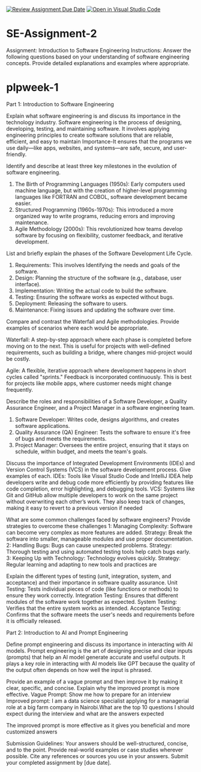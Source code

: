 [![Review Assignment Due Date](https://classroom.github.com/assets/deadline-readme-button-24ddc0f5d75046c5622901739e7c5dd533143b0c8e959d652212380cedb1ea36.svg)](https://classroom.github.com/a/-ucQIGTc)
[![Open in Visual Studio Code](https://classroom.github.com/assets/open-in-vscode-718a45dd9cf7e7f842a935f5ebbe5719a5e09af4491e668f4dbf3b35d5cca122.svg)](https://classroom.github.com/online_ide?assignment_repo_id=15260594&assignment_repo_type=AssignmentRepo)
# SE-Assignment-2
Assignment: Introduction to Software Engineering
Instructions:
Answer the following questions based on your understanding of software engineering concepts. Provide detailed explanations and examples where appropriate.
# plpweek-1
Part 1: Introduction to Software Engineering


Explain what software engineering is and discuss its importance in the technology industry.
Software engineering is the process of designing, developing, testing, and maintaining software. It involves applying engineering principles to create software solutions that are reliable, efficient, and easy to maintain
Importance-It ensures that the programs we use daily—like apps, websites, and systems—are safe, secure, and user-friendly.

Identify and describe at least three key milestones in the evolution of software engineering.
1. The Birth of Programming Languages (1950s): Early computers used machine language, but with the creation of higher-level programming languages like FORTRAN and COBOL, software development became easier.
2. Structured Programming (1960s-1970s): This introduced a more organized way to write programs, reducing errors and improving maintenance.
3. Agile Methodology (2000s): This revolutionized how teams develop software by focusing on flexibility, customer feedback, and iterative development.


List and briefly explain the phases of the Software Development Life Cycle.
1. Requirements: This involves Identifying the needs and goals of the software.
2. Design: Planning the structure of the software (e.g., database, user interface).
3. Implementation: Writing the actual code to build the software.
4. Testing: Ensuring the software works as expected without bugs.
5. Deployment: Releasing the software to users.
6. Maintenance: Fixing issues and updating the software over time.


Compare and contrast the Waterfall and Agile methodologies. Provide examples of scenarios where each would be appropriate.

Waterfall: A step-by-step approach where each phase is completed before moving on to the next. This is useful for projects with well-defined requirements, such as building a bridge, where changes mid-project would be costly.

Agile: A flexible, iterative approach where development happens in short cycles called "sprints." Feedback is incorporated continuously. This is best for projects like mobile apps, where customer needs might change frequently.

Describe the roles and responsibilities of a Software Developer, a Quality Assurance Engineer, and a Project Manager in a software engineering team.
1. Software Developer: Writes code, designs algorithms, and creates software applications.
2. Quality Assurance (QA) Engineer: Tests the software to ensure it's free of bugs and meets the requirements.
3. Project Manager: Oversees the entire project, ensuring that it stays on schedule, within budget, and meets the team's goals.

Discuss the importance of Integrated Development Environments (IDEs) and Version Control Systems (VCS) in the software development process. Give examples of each.
IDEs: Tools like Visual Studio Code and IntelliJ IDEA help developers write and debug code more efficiently by providing features like code completion, error highlighting, and debugging tools.
VCS: Systems like Git and GitHub allow multiple developers to work on the same project without overwriting each other’s work. They also keep track of changes, making it easy to revert to a previous version if needed

What are some common challenges faced by software engineers? Provide strategies to overcome these challenges
1: Managing Complexity: Software can become very complex as more features are added.
Strategy: Break the software into smaller, manageable modules and use proper documentation.
 2: Handling Bugs: Bugs can cause unexpected problems.
Strategy: Thorough testing and using automated testing tools help catch bugs early.
3: Keeping Up with Technology: Technology evolves quickly.
Strategy: Regular learning and adapting to new tools and practices are

Explain the different types of testing (unit, integration, system, and acceptance) and their importance in software quality assurance.
Unit Testing: Tests individual pieces of code (like functions or methods) to ensure they work correctly.
Integration Testing: Ensures that different modules of the software work together as expected.
System Testing: Verifies that the entire system works as intended.
Acceptance Testing: Confirms that the software meets the user's needs and requirements before it is officially released.



Part 2: Introduction to AI and Prompt Engineering


Define prompt engineering and discuss its importance in interacting with AI models.
Prompt engineering is the art of designing precise and clear inputs (prompts) that help an AI model generate accurate and useful outputs. It plays a key role in interacting with AI models like GPT because the quality of the output often depends on how well the input is phrased.

Provide an example of a vague prompt and then improve it by making it clear, specific, and concise. Explain why the improved prompt is more effective.
Vague Prompt: Show me how to prepare for an interview
Improved prompt: I am a data science specialist applying for a managerial role at a big farm company in Nairobi.What are the top 10 questions I should expect during the interview and what are the answers expected 

The improved prompt is more effective as it gives you beneficial and more customized answers



Submission Guidelines:
Your answers should be well-structured, concise, and to the point.
Provide real-world examples or case studies wherever possible.
Cite any references or sources you use in your answers.
Submit your completed assignment by [due date].
